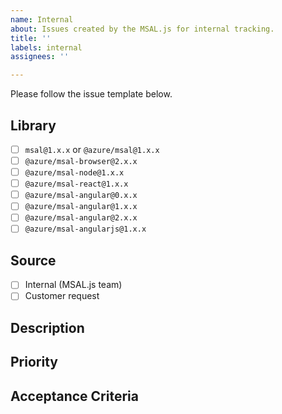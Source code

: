 ```yaml
---
name: Internal
about: Issues created by the MSAL.js for internal tracking.
title: ''
labels: internal
assignees: ''

---
```


Please follow the issue template below. 

## Library
- [ ] `msal@1.x.x` or `@azure/msal@1.x.x`
- [ ] `@azure/msal-browser@2.x.x`
- [ ] `@azure/msal-node@1.x.x`
- [ ] `@azure/msal-react@1.x.x`
- [ ] `@azure/msal-angular@0.x.x`
- [ ] `@azure/msal-angular@1.x.x`
- [ ] `@azure/msal-angular@2.x.x`
- [ ] `@azure/msal-angularjs@1.x.x`

## Source
- [ ] Internal (MSAL.js team)
- [ ] Customer request

## Description

## Priority

## Acceptance Criteria
